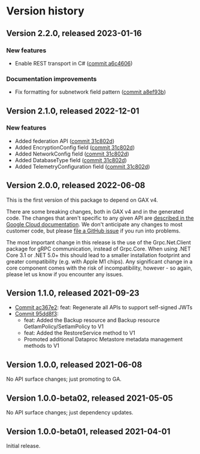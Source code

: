 # Version history

## Version 2.2.0, released 2023-01-16

### New features

- Enable REST transport in C# ([commit a6c4606](https://github.com/googleapis/google-cloud-dotnet/commit/a6c46063bd961a9dadc728a780d66de772f28e71))

### Documentation improvements

- Fix formatting for subnetwork field pattern ([commit a8ef93b](https://github.com/googleapis/google-cloud-dotnet/commit/a8ef93b5bdd4fba20274b4ec2ae004509cc25741))

## Version 2.1.0, released 2022-12-01

### New features

- Added federation API ([commit 31c802d](https://github.com/googleapis/google-cloud-dotnet/commit/31c802d35e428ca28039f9af3f2aca4398b2517b))
- Added EncryptionConfig field ([commit 31c802d](https://github.com/googleapis/google-cloud-dotnet/commit/31c802d35e428ca28039f9af3f2aca4398b2517b))
- Added NetworkConfig field ([commit 31c802d](https://github.com/googleapis/google-cloud-dotnet/commit/31c802d35e428ca28039f9af3f2aca4398b2517b))
- Added DatabaseType field ([commit 31c802d](https://github.com/googleapis/google-cloud-dotnet/commit/31c802d35e428ca28039f9af3f2aca4398b2517b))
- Added TelemetryConfiguration field ([commit 31c802d](https://github.com/googleapis/google-cloud-dotnet/commit/31c802d35e428ca28039f9af3f2aca4398b2517b))

## Version 2.0.0, released 2022-06-08

This is the first version of this package to depend on GAX v4.

There are some breaking changes, both in GAX v4 and in the generated
code. The changes that aren't specific to any given API are [described in the Google Cloud
documentation](https://cloud.google.com/dotnet/docs/reference/help/breaking-gax4).
We don't anticipate any changes to most customer code, but please [file a
GitHub issue](https://github.com/googleapis/google-cloud-dotnet/issues/new/choose)
if you run into problems.

The most important change in this release is the use of the Grpc.Net.Client package
for gRPC communication, instead of Grpc.Core. When using .NET Core 3.1 or .NET 5.0+
this should lead to a smaller installation footprint and greater compatibility (e.g.
with Apple M1 chips). Any significant change in a core component comes with the risk
of incompatibility, however - so again, please let us know if you encounter any
issues.


## Version 1.1.0, released 2021-09-23

- [Commit ac367e2](https://github.com/googleapis/google-cloud-dotnet/commit/ac367e2): feat: Regenerate all APIs to support self-signed JWTs
- [Commit 95dd8f3](https://github.com/googleapis/google-cloud-dotnet/commit/95dd8f3):
  - feat: Added the Backup resource and Backup resource GetIamPolicy/SetIamPolicy to V1
  - feat: Added the RestoreService method to V1
  - Promoted additional Dataproc Metastore metadata management methods to V1

## Version 1.0.0, released 2021-06-08

No API surface changes; just promoting to GA.

## Version 1.0.0-beta02, released 2021-05-05

No API surface changes; just dependency updates.

## Version 1.0.0-beta01, released 2021-04-01

Initial release.
